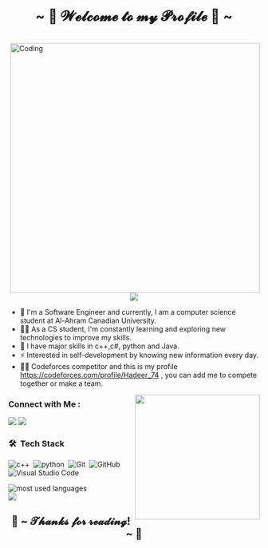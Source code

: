 

<h3 align="center">
  <h1 align="center">~ 💖 𝓦𝓮𝓵𝓬𝓸𝓶𝓮 𝓽𝓸 𝓶𝔂 𝓟𝓻𝓸𝓯𝓲𝓵𝓮 💖 ~</h1>
</h3>

<br>
 <img src="https://mir-s3-cdn-cf.behance.net/project_modules/disp/601014116770475.6068beff4640a.gif" alt="Coding" width="500px" align="right"  />
 <br><br>


<!-- Typing SVG by DenverCoder1 - https://github.com/DenverCoder1/readme-typing-svg -->
<p align="center">
  <a href="https://github.com/DenverCoder1/readme-typing-svg"><img src="https://readme-typing-svg.herokuapp.com/?lines=software%20Engineering;Always%20learning%20new%20things&font=Fira%20Code&center=true&width=440&height=45&color=f75c7e&vCenter=true&size=22"></a>
</p>




- 🏢 I'm a Software Engineer and currently, I am a computer science student at Al-Ahram Canadian University. 
- 👨‍💻 As a CS student, I'm constantly learning and exploring new technologies to improve my skills.
- 💬 I have major skills in c++,c#, python and Java. 
- ⚡ Interested in self-development by knowing new information every day.
- 👨‍💻 Codeforces competitor and this is my profile https://codeforces.com/profile/Hadeer_74 , you can add me to compete together or make a team.

  
<img width="250" align="right" src="https://c.tenor.com/_DOBjnGspYAAAAAM/code-coding.gif">


### Connect with Me :

<a href="http://linkedin.com/in/hadeer-gamal-642657232" target="_blank"><img src="https://img.shields.io/badge/-Hadeer%20Gamal-0077B5?style=for-the-badge&logo=Linkedin&logoColor=white"/></a>
<a href="https://www.facebook.com/profile.php?id=100073050581648&mibextid=LQQJ4d" target="_blank"><img src="https://img.shields.io/badge/-Hadeer%20Gamal-0077B5?style=for-the-badge&logo=facebook&logoColor=white"/></a>
### 🛠 &nbsp;Tech Stack
![c++](https://img.shields.io/badge/-c++-black?logo=c%2B%2B&style=social)&nbsp;
![python](https://img.shields.io/badge/-Python-black?logo=Python&style=social)&nbsp;
![Git](https://img.shields.io/badge/-Git-05122A?style=flat&logo=git)&nbsp;
![GitHub](https://img.shields.io/badge/-GitHub-05122A?style=flat&logo=github)&nbsp;
![Visual Studio Code](https://img.shields.io/badge/-Visual%20Studio%20Code-05122A?style=flat&logo=visual-studio-code&logoColor=007ACC)&nbsp;



<img align="left" src="https://github-readme-stats.vercel.app/api/top-langs?username=Hadeer-Gamal4&show_icons=true&locale=en&layout=compact&theme=radical" alt="most used languages" />
<br>
<a href="https://komarev.com/ghpvc/?username=Hadeer-Gamal4&style=for-the-badge">
    <img src="https://komarev.com/ghpvc/?username=Hadeer-Gamal4&style=for-the-badge">
</a>
<h2 align="center">💖 ~ 𝓣𝓱𝓪𝓷𝓴𝓼 𝓯𝓸𝓻 𝓻𝓮𝓪𝓭𝓲𝓷𝓰! ~ 💖</h2>

